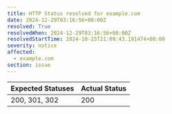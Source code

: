 ```yaml
---
title: HTTP Status resolved for example.com
date: 2024-12-29T03:16:56+00:00Z
resolved: True
resolvedWhen: 2024-12-29T03:16:56+00:00Z
resolvedStartTime: 2024-10-25T21:09:43.191474+00:00
severity: notice
affected:
  - example.com
section: issue
---
```


| Expected Statuses | Actual Status  |
|-------------------|----------------|
| 200, 301, 302 | 200 |
